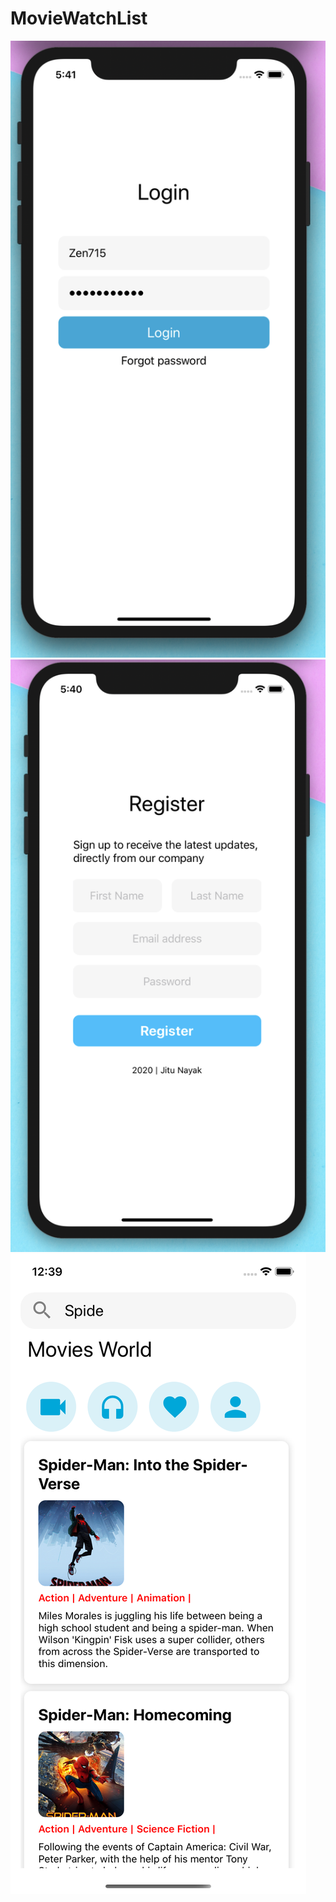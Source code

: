 # MovieWatchList

![](screenshots/v1snap1.png)
![](screenshots/v1snap2.png)
![](screenshots/v1snap3.png)
